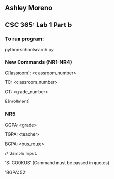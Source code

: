 ## Ashley Moreno

## CSC 365: Lab 1 Part b

### To run program:

python schoolsearch.py


### New Commands (NR1-NR4)

C[lassroom]: \<classroom_number\>

TC: \<classroom_number\>

GT: \<grade_number\>

E[nrollment]

### NR5

GGPA: \<grade\>

TGPA: \<teacher\>

BGPA: \<bus_route\>

// Sample Input:

'S: COOKUS' (Command must be passed in quotes)

'BGPA: 52'

